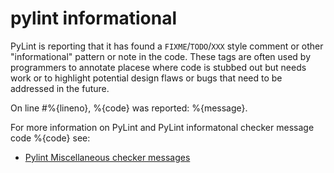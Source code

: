 # pylint informational

PyLint is reporting that it has found a `FIXME`/`TODO`/`XXX` style comment or other "informational" pattern or note in the code.
These tags are often used by programmers to annotate placese where code is stubbed out but needs work or to highlight potential design flaws or bugs that need to be addressed in the future.

On line #%{lineno}, %{code} was reported: %{message}.

For more information on PyLint and PyLint informatonal checker message code %{code} see:

- [Pylint Miscellaneous checker messages](http://pylint.pycqa.org/en/latest/technical_reference/features.html#miscellaneous-checker-messages)
